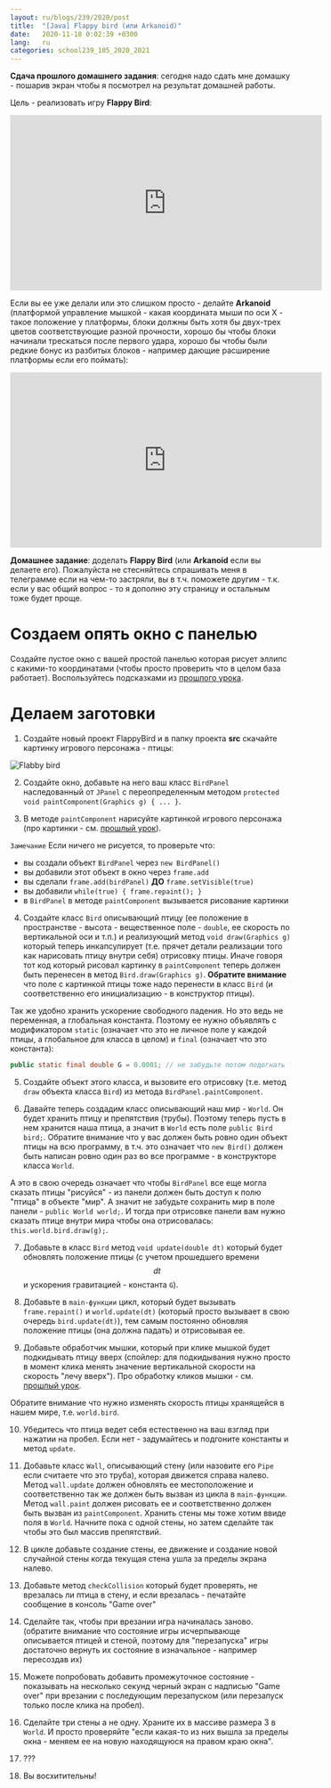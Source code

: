 ```yaml
---
layout: ru/blogs/239/2020/post
title:  "[Java] Flappy bird (или Arkanoid)"
date:   2020-11-18 0:02:39 +0300
lang:   ru
categories: school239_105_2020_2021
---
```


**Сдача прошлого домашнего задания**: сегодня надо сдать мне домашку - пошарив экран чтобы я посмотрел на результат домашней работы.

Цель - реализовать игру **Flappy Bird**:

<iframe width="560" height="315" src="https://www.youtube.com/embed/fQoJZuBwrkU" frameborder="0" allow="accelerometer; autoplay; encrypted-media; gyroscope; picture-in-picture" allowfullscreen></iframe>

Если вы ее уже делали или это слишком просто - делайте **Arkanoid** (платформой управление мышкой - какая координата мыши по оси X - такое положение у платформы, блоки должны быть хотя бы двух-трех цветов соответствующие разной прочности, хорошо бы чтобы блоки начинали трескаться после первого удара, хорошо бы чтобы были редкие бонус из разбитых блоков - например дающие расширение платформы если его поймать):

<iframe width="560" height="315" src="https://www.youtube.com/embed/tn6-zcSxrO4" frameborder="0" allow="accelerometer; autoplay; encrypted-media; gyroscope; picture-in-picture" allowfullscreen></iframe>

**Домашнее задание**: доделать **Flappy Bird** (или **Arkanoid** если вы делаете его). Пожалуйста не стесняйтесь спрашивать меня в телеграмме если на чем-то застряли, вы в т.ч. поможете другим - т.к. если у вас общий вопрос - то я дополню эту страницу и остальным тоже будет проще.

Создаем опять окно с панелью
===============

Создайте пустое окно с вашей простой панелью которая рисует эллипс с какими-то координатами (чтобы просто проверить что в целом база работает). Воспользуйтесь подсказками из [прошлого урока](/blogs/239/2020/school239_105_2020_2021/2020/11/10/images-and-mouse.html).

Делаем заготовки
===============

1) Создайте новый проект FlappyBird и в папку проекта **src** скачайте  картинку игрового персонажа - птицы:

![Flabby bird](/static/flabby_bird/bird.png)

2) Создайте окно, добавьте на него ваш класс ```BirdPanel``` наследованный от ```JPanel``` с переопределенным методом ```protected void paintComponent(Graphics g) { ... }```.

3) В методе ```paintComponent``` нарисуйте картинкой игрового персонажа (про картинки - см. [прошлый урок](/blogs/239/2020/school239_105_2020_2021/2020/11/10/images-and-mouse.html)).

```Замечание``` Если ничего не рисуется, то проверьте что:

 - вы создали объект ```BirdPanel``` через ```new BirdPanel()```
 - вы добавили этот объект в окно через ```frame.add```
 - вы сделали ```frame.add(birdPanel)``` **ДО** ```frame.setVisible(true)```
 - вы добавили ```while(true) { frame.repaint(); }```
 - в ```BirdPanel``` в методе ```paintComponent``` вызывается рисование картинки

4) Создайте класс ```Bird``` описывающий птицу (ее положение в пространстве - высота - вещественное поле - ```double```, ее скорость по вертикальной оси и т.п.) и реализующий метод ```void draw(Graphics g)``` который теперь инкапсулирует (т.е. прячет детали реализации того как нарисовать птицу внутри себя) отрисовку птицы. Иначе говоря тот код который рисовал картинку в ```paintComponent``` теперь должен быть перенесен в метод ```Bird.draw(Graphics g)```. **Обратите внимание** что поле с картинкой птицы тоже надо перенести в класс ```Bird``` (и соответственно его инициализацию - в конструктор птицы).

Так же удобно хранить ускорение свободного падения. Но это ведь не переменная, а глобальная константа. Поэтому ее нужно объявлять с модификатором ```static``` (означает что это не личное поле у каждой птицы, а глобальное для класса в целом) и ```final``` (означает что это константа):

```java
public static final double G = 0.0001; // не забудьте потом подогнать так чтобы птица вела себя правдоподобно
```

5) Создайте объект этого класса, и вызовите его отрисовку (т.е. метод ```draw``` объекта класса ```Bird```) из метода ```BirdPanel.paintComponent```.

6) Давайте теперь создадим класс описывающий наш мир - ```World```. Он будет хранить птицу и препятствия (трубы). Поэтому теперь пусть в нем хранится наша птица, а значит в ```World``` есть поле ```public Bird bird;```. Обратите внимание что у вас должен быть ровно один объект птицы на всю программу, в т.ч. это означает что ```new Bird()``` должен быть написан ровно один раз во все программе - в конструкторе класса ```World```.

А это в свою очередь означает что чтобы ```BirdPanel``` все еще могла сказать птицы "рисуйся" - из панели должен быть доступ к полю "птица" в объекте "мир". А значит не забудьте сохранить мир в поле панели - ```public World world;```. И тогда при отрисовке панели вам нужно сказать птице внутри мира чтобы она отрисовалась: ```this.world.bird.draw(g);```.

7) Добавьте в класс ```Bird``` метод ```void update(double dt)``` который будет обновлять положение птицы (с учетом прошедшего времени $$dt$$ и ускорения гравитацией - константа ```G```).

8) Добавьте в ```main-функции``` цикл, который будет вызывать ```frame.repaint()``` и ```world.update(dt)``` (который просто вызывает в свою очередь ```bird.update(dt)```), тем самым постоянно обновляя положение птицы (она должна падать) и отрисовывая ее.

9) Добавьте обработчик мышки, который при клике мышкой будет подкидывать птицу вверх (спойлер: для подкидывания нужно просто в момент клика менять значение вертикальной скорости на скорость "лечу вверх"). Про обработку кликов мышки - см. [прошлый урок](/blogs/239/2020/school239_105_2020_2021/2020/11/10/images-and-mouse.html).

Обратите внимание что нужно изменять скорость птицы хранящейся в нашем мире, т.е. ```world.bird```.

10) Убедитесь что птица ведет себя естественно на ваш взгляд при нажатии на пробел. Если нет - задумайтесь и подгоните константы и метод ```update```.

11) Добавьте класс ```Wall```, описывающий стену (или назовите его ```Pipe``` если считаете что это труба), которая движется справа налево. Метод ```wall.update``` должен обновлять ее местоположение и соответственно так же должен быть вызван из цикла в ```main-функции```. Метод ```wall.paint``` должен рисовать ее и соответственно должен быть вызван из ```paintComponent```. Хранить стены мы тоже хотим ввиде поля в ```World```. Начните пока с одной стены, но затем сделайте так чтобы это был массив препятствий.

12) В цикле добавьте создание стены, ее движение и создание новой случайной стены когда текущая стена ушла за пределы экрана налево.

13) Добавьте метод ```checkCollision``` который будет проверять, не врезалась ли птица в стену, и если врезалась - печатайте сообщение в консоль "Game over"

14) Сделайте так, чтобы при врезании игра начиналась заново. (обратите внимание что состояние игры исчерпывающе описывается птицей и стеной, поэтому для "перезапуска" игры достаточно вернуть их состояние в изначальное - например пересоздав их)

15) Можете попробовать добавить промежуточное состояние - показывать на несколько секунд черный экран с надписью "Game over" при врезании с последующим перезапуском (или перезапуск только после клика на пробел).

16) Сделайте три стены а не одну. Храните их в массиве размера 3 в ```World```. И просто проверяйте "если какая-то из них вышла за пределы окна - меняем ее на новую находящуюся на правом краю окна".

17) ???

18) Вы восхитительны!
